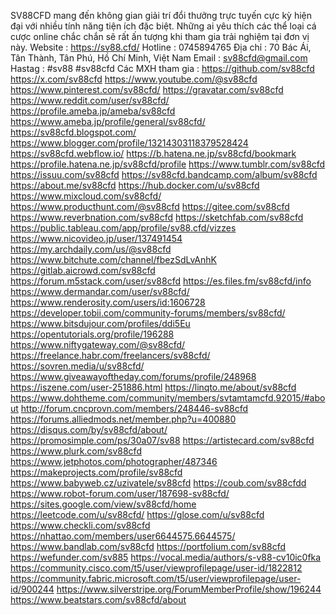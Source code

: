 SV88CFD mang đến không gian giải trí đổi thưởng trực tuyến cực kỳ hiện đại với nhiều tính năng tiện ích đặc biệt. Những ai yêu thích các thể loại cá cược online chắc chắn sẽ rất ấn tượng khi tham gia trải nghiệm tại đơn vị này.
Website : https://sv88.cfd/
Hotline : 0745894765
Địa chỉ : 70 Bác Ái, Tân Thành, Tân Phú, Hồ Chí Minh, Việt Nam
Email : sv88cfd@gmail.com
Hastag : #sv88 #sv88cfd
Các MXH tham gia : 
https://github.com/sv88cfd
https://x.com/sv88cfd
https://www.youtube.com/@sv88cfd
https://www.pinterest.com/sv88cfd/
https://gravatar.com/sv88cfd
https://www.reddit.com/user/sv88cfd/
https://profile.ameba.jp/ameba/sv88cfd
https://www.ameba.jp/profile/general/sv88cfd/
https://sv88cfd.blogspot.com/
https://www.blogger.com/profile/13214303118379528424
https://sv88cfd.webflow.io/
https://b.hatena.ne.jp/sv88cfd/bookmark
https://profile.hatena.ne.jp/sv88cfd/profile
https://www.tumblr.com/sv88cfd
https://issuu.com/sv88cfd
https://sv88cfd.bandcamp.com/album/sv88cfd
https://about.me/sv88cfd
https://hub.docker.com/u/sv88cfd
https://www.mixcloud.com/sv88cfd/
https://www.producthunt.com/@sv88cfd
https://gitee.com/sv88cfd
https://www.reverbnation.com/sv88cfd
https://sketchfab.com/sv88cfd
https://public.tableau.com/app/profile/sv88.cfd/vizzes
https://www.nicovideo.jp/user/137491454
https://my.archdaily.com/us/@sv88cfd
https://www.bitchute.com/channel/fbezSdLvAnhK
https://gitlab.aicrowd.com/sv88cfd
https://forum.m5stack.com/user/sv88cfd
https://es.files.fm/sv88cfd/info
https://www.dermandar.com/user/sv88cfd/
https://www.renderosity.com/users/id:1606728
https://developer.tobii.com/community-forums/members/sv88cfd/
https://www.bitsdujour.com/profiles/ddi5Eu
https://opentutorials.org/profile/196288
https://www.niftygateway.com/@sv88cfd/
https://freelance.habr.com/freelancers/sv88cfd/
https://sovren.media/u/sv88cfd/
https://www.giveawayoftheday.com/forums/profile/248968
https://iszene.com/user-251886.html
https://linqto.me/about/sv88cfd
https://www.dohtheme.com/community/members/svtamtamcfd.92015/#about
http://forum.cncprovn.com/members/248446-sv88cfd
https://forums.alliedmods.net/member.php?u=400880
https://disqus.com/by/sv88cfd/about/
https://promosimple.com/ps/30a07/sv88
https://artistecard.com/sv88cfd
https://www.plurk.com/sv88cfd
https://www.jetphotos.com/photographer/487346
https://makeprojects.com/profile/sv88cfd
https://www.babyweb.cz/uzivatele/sv88cfd
https://coub.com/sv88cfdd
https://www.robot-forum.com/user/187698-sv88cfd/
https://sites.google.com/view/sv88cfd/home
https://leetcode.com/u/sv88cfd/
https://glose.com/u/sv88cfd
https://www.checkli.com/sv88cfd
https://nhattao.com/members/user6644575.6644575/
https://www.bandlab.com/sv88cfd
https://portfolium.com/sv88cfd
https://wefunder.com/sv885
https://vocal.media/authors/s-v88-cv10ic0fka
https://community.cisco.com/t5/user/viewprofilepage/user-id/1822812
https://community.fabric.microsoft.com/t5/user/viewprofilepage/user-id/900244
https://www.silverstripe.org/ForumMemberProfile/show/196244
https://www.beatstars.com/sv88cfd/about



